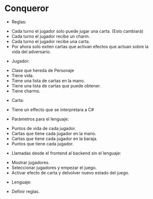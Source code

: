 # Conqueror

+ Reglas:
- Cada turno el jugador solo puede jugar una carta. (Esto cambiará)
- Cada turno el jugador recibe un charm.
- Cada turno el jugador recibe una carta.
- Por ahora solo exiten cartas que activan efectos que actuan sobre la vida del adversario.

+ Jugador:
- Clase que hereda de Personaje
- Tiene vida.
- Tiene una lista de cartas en la mano.
- Tiene una lista de cartas que puede obtener.
- Tiene charms.

+ Carta:
- Tiene un effecto que se interpretara a C#

+ Parámetros para el lenguaje:
- Puntos de vida de cada jugador.
- Cartas que tiene cada jugador en la mano.
- Cartas que tiene cada jugador en la baraja.
- Puntos que tiene cada jugador.

+ Llamadas desde el frontend al backend sin el lenguaje:
- Mostrar jugadores.
- Seleccionar jugadores y empezar el juego.
- Activar efecto de carta y delvolver nuevo estado del juego.

+ Lenguaje:
- Definir reglas.